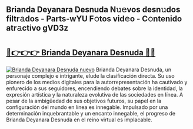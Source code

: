 ## Brianda Deyanara Desnuda N𝚞𝚎vos desn𝚞dos filtr𝚊dos - Parts-wYU F𝚘tos vid𝚎o - C𝚘ntenido atr𝚊ctivo gVD3z

# <h2><a href="http://mbbrj5l.tromn.icu/?c=Brianda+Deyanara+Desnuda">🔗👉👉👉 Brianda Deyanara Desnuda 🔗🔗</a></h2>

[![Brianda Deyanara Desnuda nuevo](https://i.imgur.com/pEAQMta.gif)](http://mbbrj5l.tromn.icu/?c=Brianda+Deyanara+Desnuda)
Brianda Deyanara Desnuda, un personaje complejo e intrigante, elude la clasificación directa. Su uso pionero de los medios digitales para la autorrepresentación ha cautivado y enfurecido a sus seguidores, encendiendo debates sobre la identidad, la expresión artística y la naturaleza evolutiva de las sociedades en línea. A pesar de la ambigüedad de sus objetivos futuros, su papel en la configuración del mundo en línea es innegable. Impulsado por una determinación inquebrantable y un encanto innegable, el progreso de Brianda Deyanara Desnuda en el reino virtual es implacable.
